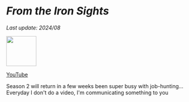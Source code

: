 # _From the Iron Sights_

*Last update: 2024/08*

<img src="http://avsbq.org/.pix/ftis.avif" style="width: 80px; height: auto;">

[YouTube](https://www.youtube.com/@avsbq)

Season 2 will return in a few weeks been super busy with job-hunting...
Everyday I don't do a video, I'm communicating something to you
